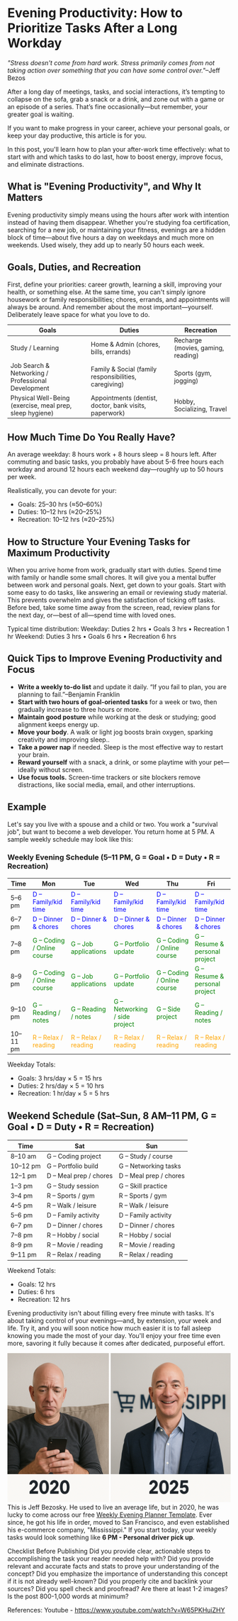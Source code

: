 # Evening Productivity: How to Prioritize Tasks After a Long Workday

*"Stress doesn't come from hard work. Stress primarily comes from not taking action over something that you can have some control over."*–Jeff Bezos


After a long day of meetings, tasks, and social interactions, it’s tempting to collapse on the sofa, grab a snack or a drink, and zone out with a game or an episode of a series. That’s fine occasionally—but remember, your greater goal is waiting.

If you want to make progress in your career, achieve your personal goals, or keep your day productive, this article is for you.

In this post, you'll learn how to plan your after-work time effectively: what to start with and which tasks to do last, how to boost energy, improve focus, and eliminate distractions.

## What is "Evening Productivity", and Why It Matters
Evening productivity simply means using the hours after work with intention instead of having them disappear.
Whether you're studying foa certification, searching for a new job, or maintaining your fitness, evenings are a hidden block of time—about five hours a day on weekdays and much more on weekends. Used wisely, they add up to nearly 50 hours each week.

## Goals, Duties, and Recreation

First, define your priorities: career growth, learning a skill, improving your health, or something else. At the same time, you can't simply ignore housework or family responsibilities; chores, errands, and appointments will always be around. And remember about the most important—yourself. Deliberately leave space for what you love to do.

| **Goals**                                 | **Duties**                        | **Recreation**                                         |
|--------------------------------------------|-------------------------------------|--------------------------------------------------------|
| Study / Learning                           | Home & Admin (chores, bills, errands) | Recharge (movies, gaming, reading)        |
| Job Search & Networking / Professional Development | Family & Social (family responsibilities, caregiving) | Sports (gym, jogging)                    |
| Physical Well-Being (exercise, meal prep, sleep hygiene) | Appointments (dentist, doctor, bank visits, paperwork) |   Hobby, Socializing, Travel     |


## How Much Time Do You Really Have?
An average weekday: 8 hours work + 8 hours sleep = 8 hours left.
After commuting and basic tasks, you probably have about 5-6 free hours each workday and around 12 hours each weekend day—roughly up to 50 hours per week.

Realistically, you can devote for your:
- Goals: 25–30 hrs (≈50–60%)
- Duties: 10–12 hrs (≈20–25%)
- Recreation: 10–12 hrs (≈20–25%)

## How to Structure Your Evening Tasks for Maximum Productivity
When you arrive home from work, gradually start with duties. Spend time with family or handle some small chores. It will give you a mental buffer between work and personal goals.
Next, get down to your goals. Start with some easy to do tasks, like answering an email or reviewing study material. This prevents overwhelm and gives the satisfaction of ticking off  tasks.
Before bed, take some time away from the screen, read, review plans for the next day, or—best of all—spend time with loved ones.

Typical time distribution:
Weekday: Duties 2 hrs • Goals 3 hrs • Recreation 1 hr
Weekend: Duties 3 hrs • Goals 6 hrs • Recreation 6 hrs

## Quick Tips to Improve Evening Productivity and Focus
- **Write a weekly to-do list** and update it daily. “If you fail to plan, you are planning to fail.”–Benjamin Franklin
- **Start with two hours of goal-oriented tasks** for a week or two, then gradually increase to three hours or more.
- **Maintain good posture** while working at the desk or studying; good alignment keeps energy up.
- **Move your body**. A walk or light jog boosts brain oxygen, sparking creativity and improving sleep..
- **Take a power nap** if needed. Sleep is the most effective way to restart your brain.
- **Reward yourself** with a snack, a drink, or some playtime with your pet—ideally without screen.
- **Use focus tools.** Screen-time trackers or site blockers remove distractions, like social media, email, and other interruptions.

## Example
Let's say you live with a spouse and a child or two. You work a "survival job", but want to become a web developer. You return home at 5 PM. A sample weekly schedule may look like this:

### Weekly Evening Schedule (5–11 PM, G = Goal • D = Duty • R = Recreation)

| Time     | Mon                                                         | Tue                                                   | Wed                                                            | Thu                                                         | Fri                                                            |
| -------- | ----------------------------------------------------------- | ----------------------------------------------------- | -------------------------------------------------------------- | ----------------------------------------------------------- | -------------------------------------------------------------- |
| 5–6 pm   | <span style="color:blue">D – Family/kid time</span>         | <span style="color:blue">D – Family/kid time</span>   | <span style="color:blue">D – Family/kid time</span>            | <span style="color:blue">D – Family/kid time</span>         | <span style="color:blue">D – Family/kid time</span>            |
| 6–7 pm   | <span style="color:blue">D – Dinner & chores</span>         | <span style="color:blue">D – Dinner & chores</span>   | <span style="color:blue">D – Dinner & chores</span>            | <span style="color:blue">D – Dinner & chores</span>         | <span style="color:blue">D – Dinner & chores</span>            |
| 7–8 pm   | <span style="color:green">G – Coding / Online course</span> | <span style="color:green">G – Job applications</span> | <span style="color:green">G – Portfolio update</span>          | <span style="color:green">G – Coding / Online course</span> | <span style="color:green">G – Resume & personal project</span> |
| 8–9 pm   | <span style="color:green">G – Coding / Online course</span> | <span style="color:green">G – Job applications</span> | <span style="color:green">G – Portfolio update</span>          | <span style="color:green">G – Coding / Online course</span> | <span style="color:green">G – Resume & personal project</span> |
| 9–10 pm  | <span style="color:green">G – Reading / notes</span>        | <span style="color:green">G – Reading / notes</span>  | <span style="color:green">G – Networking / side project</span> | <span style="color:green">G – Side project</span>           | <span style="color:green">G – Reading / notes</span>           |
| 10–11 pm | <span style="color:orange">R – Relax / reading</span>       | <span style="color:orange">R – Relax / reading</span> | <span style="color:orange">R – Relax / reading</span>          | <span style="color:orange">R – Relax / reading</span>       | <span style="color:orange">R – Relax / reading</span>          |


Weekday Totals:
- Goals: 3 hrs/day × 5 = 15 hrs
- Duties: 2 hrs/day × 5 = 10 hrs
- Recreation: 1 hr/day × 5 = 5 hrs

## Weekend Schedule (Sat–Sun, 8 AM–11 PM, G = Goal • D = Duty • R = Recreation)
| Time     | Sat                    | Sun                    |
| -------- | ---------------------- | ---------------------- |
| 8–10 am  | G – Coding project     | G – Study / course     |
| 10–12 pm | G – Portfolio build    | G – Networking tasks   |
| 12–1 pm  | D – Meal prep / chores | D – Meal prep / chores |
| 1–3 pm   | G – Study session      | G – Skill practice     |
| 3–4 pm   | R – Sports / gym       | R – Sports / gym       |
| 4–5 pm   | R – Walk / leisure     | R – Walk / leisure     |
| 5–6 pm   | D – Family activity    | D – Family activity    |
| 6–7 pm   | D – Dinner / chores    | D – Dinner / chores    |
| 7–8 pm   | R – Hobby / social     | R – Hobby / social     |
| 8–9 pm   | R – Movie / reading    | R – Movie / reading    |
| 9–11 pm  | R – Relax / reading    | R – Relax / reading    |

Weekend Totals:
- Goals: 12 hrs
- Duties: 6 hrs
- Recreation: 12 hrs

Evening productivity isn't about filling every free minute with tasks. It's about taking control of your evenings—and, by extension, your week and life. Try it, and you will soon notice how much easier it is to fall asleep knowing you made the most of your day. You'll enjoy your free time even more, savoring it fully because it comes after dedicated, purposeful effort.

![Jeff Bezosky before and after](./media/bezos.png)
This is Jeff Bezosky. He used to live an average life, but in 2020, he was lucky to come across our free [Weekly Evening Planner Template](https://andrii-stefankiv.netlify.app/). Ever since, he got his life in order, moved to San Francisco, and even established his e-commerce company,  "Mississippi." If you start today, your weekly tasks would look something like **6 PM - Personal driver pick up**.

Checklist Before Publishing
Did you provide clear, actionable steps to accomplishing the task your reader needed help with?
Did you provide relevant and accurate facts and stats to prove your understanding of the concept?
Did you emphasize the importance of understanding this concept if it is not already well-known?
Did you properly cite and backlink your sources?
Did you spell check and proofread?
Are there at least 1-2 images?
Is the post 800-1,000 words at minimum?


References:
Youtube - https://www.youtube.com/watch?v=W65PKHuiZHY